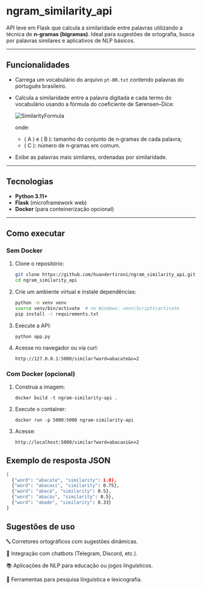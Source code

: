 # ngram_similarity_api

API leve em Flask que calcula a similaridade entre palavras utilizando a técnica de **n-gramas (bigramas)**. Ideal para sugestões de ortografia, busca por palavras similares e aplicativos de NLP básicos.

---

## Funcionalidades

- Carrega um vocabulário do arquivo `pt‑BR.txt` contendo palavras do português brasileiro.
- Calcula a similaridade entre a palavra digitada e cada termo do vocabulário usando a fórmula do coeficiente de Sørensen–Dice:

  ![SimilarityFormula](https://latex.codecogs.com/png.image?\dpi{150}&space;\bg_black&space;\color{White}S=\frac{2C}{A+B})

  onde:
  - \( A \) e \( B \): tamanho do conjunto de n‑gramas de cada palavra;
  - \( C \): número de n‑gramas em comum.
- Exibe as palavras mais similares, ordenadas por similaridade.

---

## Tecnologias

- **Python 3.11+**
- **Flask** (microframework web)
- **Docker** (para conteinerização opcional)

---

## Como executar

### Sem Docker

1. Clone o repositório:
   ```bash
   git clone https://github.com/huandertironi/ngram_similarity_api.git
   cd ngram_similarity_api
   ```
2. Crie um ambiente virtual e instale dependências:

   ```bash
   python -m venv venv
   source venv/bin/activate  # no Windows: venv\Scripts\activate
   pip install -r requirements.txt
   ```

4. Execute a API:

   `python app.py`

6. Acesse no navegador ou via curl:

   `http://127.0.0.1:5000/similar?word=abacate&n=2`

### Com Docker (opcional)

1. Construa a imagem:

   `docker build -t ngram-similarity-api .`

2. Execute o container:

   `docker run -p 5000:5000 ngram-similarity-api`

4. Acesse:

    `http://localhost:5000/similar?word=abacaxi&n=2`


## Exemplo de resposta JSON

   ```bash
   [
     {"word": "abacate", "similarity": 1.0},
     {"word": "abacaxi", "similarity": 0.75},
     {"word": "abacá", "similarity": 0.5},
     {"word": "abacás", "similarity": 0.5},
     {"word": "abade", "similarity": 0.33}
   ]
   ```

##  Sugestões de uso

🔤 Corretores ortográficos com sugestões dinâmicas.

🤖 Integração com chatbots (Telegram, Discord, etc.).

📚 Aplicações de NLP para educação ou jogos linguísticos.

🧪 Ferramentas para pesquisa linguística e lexicografia.

   
